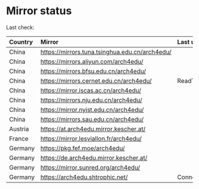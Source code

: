<script src="./time.js"></script>
# Mirror status
Last check: <script type="text/javascript">localize(1753712943.4195757);</script>

|Country|Mirror|Last update|
|:------|:-----|:----------|
|China|https://mirrors.tuna.tsinghua.edu.cn/arch4edu/|<script type="text/javascript">localize(1753685741);</script>|
|China|https://mirrors.aliyun.com/arch4edu/|<script type="text/javascript">localize(1753685741);</script>|
|China|https://mirrors.bfsu.edu.cn/arch4edu/|<script type="text/javascript">localize(1753685741);</script>|
|China|https://mirrors.cernet.edu.cn/arch4edu/|ReadTimeout|
|China|https://mirror.iscas.ac.cn/arch4edu/|<script type="text/javascript">localize(1753685741);</script>|
|China|https://mirrors.nju.edu.cn/arch4edu/|<script type="text/javascript">localize(1753641990);</script>|
|China|https://mirror.nyist.edu.cn/arch4edu/|<script type="text/javascript">localize(1753641990);</script>|
|China|https://mirrors.sau.edu.cn/arch4edu/|<script type="text/javascript">localize(1753641990);</script>|
|Austria|https://at.arch4edu.mirror.kescher.at/|<script type="text/javascript">localize(1753685741);</script>|
|France|https://mirror.lesviallon.fr/arch4edu/|<script type="text/javascript">localize(1753685741);</script>|
|Germany|https://pkg.fef.moe/arch4edu/|<script type="text/javascript">localize(1753685741);</script>|
|Germany|https://de.arch4edu.mirror.kescher.at/|<script type="text/javascript">localize(1753685741);</script>|
|Germany|https://mirror.sunred.org/arch4edu/|<script type="text/javascript">localize(1753685741);</script>|
|Germany|https://arch4edu.shtrophic.net/|ConnectionError|

<script src="./tablefilter/tablefilter.js"></script>
<script src="./table.js"></script>